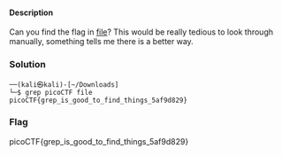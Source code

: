 #### Description

Can you find the flag in [file](https://jupiter.challenges.picoctf.org/static/515f19f3612bfd97cd3f0c0ba32bd864/file)? This would be really tedious to look through manually, something tells me there is a better way.

### Solution

```shell
──(kali㉿kali)-[~/Downloads]
└─$ grep picoCTF file                                                                                  
picoCTF{grep_is_good_to_find_things_5af9d829}

```

### Flag
picoCTF{grep_is_good_to_find_things_5af9d829}